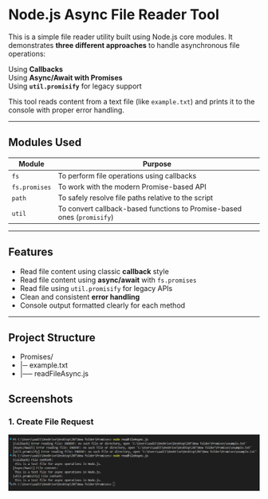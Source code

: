 #  Node.js Async File Reader Tool

This is a simple file reader utility built using Node.js core modules. It demonstrates **three different approaches** to handle asynchronous file operations:

Using **Callbacks**  
Using **Async/Await with Promises**  
Using **`util.promisify`** for legacy support  

This tool reads content from a text file (like `example.txt`) and prints it to the console with proper error handling.

---

##  Modules Used

| Module        | Purpose                                                                 |
|---------------|-------------------------------------------------------------------------|
| `fs`          | To perform file operations using callbacks                              |
| `fs.promises` | To work with the modern Promise-based API                               |
| `path`        | To safely resolve file paths relative to the script                     |
| `util`        | To convert callback-based functions to Promise-based ones (`promisify`) |
---

## Features

- Read file content using classic **callback** style  
- Read file content using **async/await** with `fs.promises`  
- Read file using `util.promisify` for legacy APIs  
- Clean and consistent **error handling**  
- Console output formatted clearly for each method

---

## Project Structure

- Promises/
- |─ example.txt       
- |── readFileAsync.js    


## Screenshots 
### 1. Create File Request
![Create File Screenshot](./image.png)
